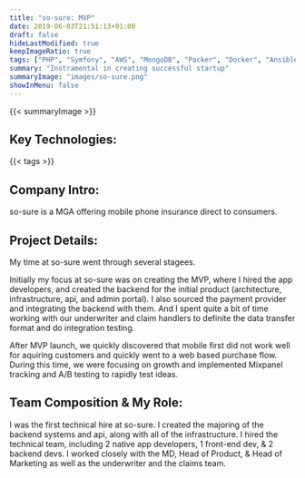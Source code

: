 ```yaml
---
title: "so-sure: MVP"
date: 2019-06-03T21:51:13+01:00
draft: false
hideLastModified: true
keepImageRatio: true
tags: ["PHP", "Symfony", "AWS", "MongoDB", "Packer", "Docker", "Ansible", "Terraform"]
summary: "Instramental in creating successful startup"
summaryImage: "images/so-sure.png" 
showInMenu: false
---
```


{{< summaryImage >}}

## Key Technologies:
{{< tags >}}
    
## Company Intro:

so-sure is a MGA offering mobile phone insurance direct to consumers.

## Project Details:



My time at so-sure went through several stagees.

Initially my focus at so-sure was on creating the MVP, where I hired the app developers, and created the backend for the initial product (architecture, infrastructure, api, and admin portal). I also sourced the payment provider and integrating the backend with them. And I spent quite a bit of time working with our underwriter and claim handlers to definite the data transfer format and do integration testing.

After MVP launch, we quickly discovered that mobile first did not work well for aquiring customers and quickly went to a web based purchase flow. During this time, we were focusing on growth and implemented Mixpanel tracking and A/B testing to rapidly test ideas. 



## Team Composition & My Role:

I was the first technical hire at so-sure. I created the majoring of the backend systems and api, along with all of the infrastructure. I hired the technical team, including 2 native app developers, 1 front-end dev, & 2 backend devs. I worked closely with the MD, Head of Product, & Head of Marketing as well as the underwriter and the claims team. 
